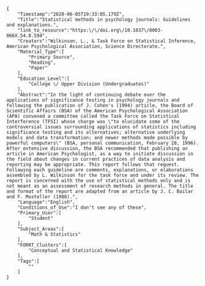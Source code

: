 
    {
        "Timestamp":"2020-06-05T19:33:05.179Z",
        "Title":"Statistical methods in psychology journals: Guidelines and explanations.",
        "link_to_resource":"https:\/\/doi.org\/10.1037\/0003-066X.54.8.594",
        "Creators":"Wilkinson, L., & Task Force on Statistical Inference, American Psychological Association, Science Directorate.",
        "Material_Type":[
            "Primary Source",
            "Reading",
            "Paper"
        ],
        "Education_Level":[
            "College \/ Upper Division (Undergraduates)"
        ],
        "Abstract":"In the light of continuing debate over the applications of significance testing in psychology journals and following the publication of J. Cohen's (1994) article, the Board of Scientific Affairs (BSA) of the American Psychological Association (APA) convened a committee called the Task Force on Statistical Interference (TFSI) whose charge was \"to elucidate some of the controversial issues surrounding applications of statistics including significance testing and its alternatives; alternative underlying models and data transformation; and newer methods made possible by powerful computers\" (BSA, personal communication, February 28, 1996). After extensive discussion, the BSA recommended that publishing an article in American Psychologist, as a way to initiate discussion in the field about changes in current practices of data analysis and reporting may be appropriate. This report follows that request. Following each guideline are comments, explanations, or elaborations assembled by L. Wilkinson for the task force and under its review. The report is concerned with the use of statistical methods only and is not meant as an assessment of research methods in general. The title and format of the report are adapted from an article by J. C. Bailar and F. Mosteller (1988).",
        "Language":"English",
        "Conditions_of_Use":"I don't see any of these",
        "Primary_User":[
            "Student"
        ],
        "Subject_Areas":[
            "Math & Statistics"
        ],
        "FORRT_Clusters":[
            "Conceptual and Statistical Knowledge"
        ],
        "Tags":[
            ""
        ]
    }

